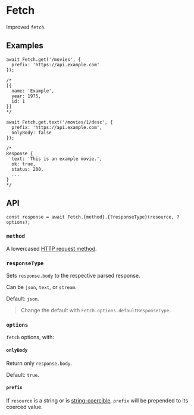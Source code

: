 # Fetch

Improved `fetch`.

## Examples

```JS
await Fetch.get('/movies', {
  prefix: 'https://api.example.com'
});

/*
[{
  name: 'Example',
  year: 1975,
  id: 1
}]
*/
```

```JS
await Fetch.get.text('/movies/1/desc', {
  prefix: 'https://api.example.com',
  onlyBody: false
});

/*
Response {
  text: 'This is an example movie.',
  ok: true,
  status: 200,
  ...
}
*/
```


## API

```JS
const response = await Fetch.{method}.{?responseType}(resource, ?options);
```

### `method`

A lowercased [HTTP request method].

### `responseType`

Sets `response.body` to the respective parsed response.

Can be `json`, `text`, or `stream`.

Default: `json`.

> Change the default with `Fetch.options.defaultResponseType`.

### `options`

`fetch` options, with:

#### `onlyBody`

Return only `response.body`.

Default: `true`.

#### `prefix`

If `resource` is a string or is [string-coercible], `prefix` will be prepended to its coerced value.


[HTTP request method]: https://developer.mozilla.org/en-US/docs/Web/HTTP/Methods
[string-coercible]: https://developer.mozilla.org/en-US/docs/Web/JavaScript/Reference/Global_Objects/String#string_coercion

